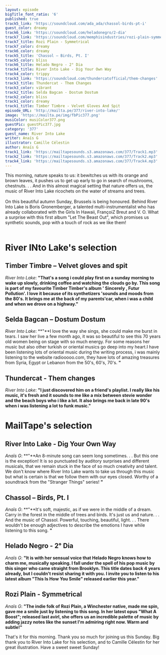 ```yaml
---
layout: episode
bigTitle_font_ratio: '6'
published: true
track5_link: 'https://soundcloud.com/ada_ada/chassol-birds-pt-i'
guest_color: dreamy
track6_link: 'https://soundcloud.com/heladonegro/2-dia'
track7_link: 'https://soundcloud.com/memphisindustries/rozi-plain-symmetrical'
track7_title: Rozi Plain - Symmetrical
track7_color: dreamy
track6_color: dreamy
track5_title: 'Chassol – Birds, Pt. I'
track5_color: bliss
track6_title: Helado Negro - 2° Dia
track4_title: River Into Lake - Dig Your Own Way
track4_color: trippy
track3_link: 'https://soundcloud.com/thundercatofficial/them-changes'
track3_title: Thundercat - Them Changes
track3_color: vibrant
track2_title: Selda Bagcan - Dostum Dostum
track2_color: bliss
track1_color: dreamy
track1_title: Timber Timbre - Velvet Gloves And Spit
episode_URL: 'http://mailta.pe/377/river-into-lake/'
image: 'https://mailta.pe/img/fbPic377.png'
musiColor: musiColor377.png
guestPic: guestPic377.jpg
category: '377'
guest_name: River Into Lake
writer: Anaïs G
illustrator: Camille Célestin
author: Anaïs G
track1_link: 'https://mailtapesounds.s3.amazonaws.com/377/Track1.mp3'
track2_link: 'https://mailtapesounds.s3.amazonaws.com/377/Track2.mp3'
track4_link: 'https://mailtapesounds.s3.amazonaws.com/377/Track4.mp3'
---
```

<p id="introduction">This morning, nature speaks to us: it bewitches us with its orange and brown leaves, it pushes us to get up early to go in search of mushrooms, chestnuts. . . And in this almost magical setting that nature offers us, the music of River Into Lake ricochets on the water of streams and trees. 
<br><br>
On this beautiful autumn Sunday, Brussels is being honoured. Behind River Into Lake is Boris Gronemberger, a talented multi-instrumentalist who has already collaborated with the Girls In Hawaii, FrançoiZ Breut and V. O. What a surprise with this first album "Let The Beast Out", which promises us synthetic sounds, pop with a touch of rock as we like them!<br><br>
</p>

# River INto Lake's selection

## Timber Timbre – Velvet gloves and spit
_River Into Lake_: **"**That's a song i could play first on a sunday morning to wake up slowly, drinking coffee and watching the clouds go by. This song is part of my favourite Timber Timber's album ' Sincerely , Futur Pollution'.
I love it because of its synthetizers 'sounds and moods from the 80's. It brings me at the back of my parents'car, when i was a child and when we drove on a highway.**"**

## Selda Bagcan – Dostum Dostum
_River Into Lake_: **"**I love the way she sings, she could make me burst in tears. I saw her live a few month ago, it was so beautiful to see this 70 years old women being on stage with so much energy. For some reasons her music but also other turkish or oriental musics go deep into my heart.I have been listening lots of oriental music during the writing process, i was mainly listening to the website radiooooo.com, they have lots of amazing treasures from Syria, Egypt or Lebanon from the 50's, 60's, 70's. **"**

## Thundercat - Them changes
_River Into Lake_: **"**I just discovered him on a friend's playlist. I really like his music, it's fresh and it sounds to me like a mix between stevie wonder and the beach boys who i like a lot. It also brings me back in late 90's when i was listening a lot to funk music.**"**


# MailTape's selection

## River Into Lake - Dig Your Own Way
_Anaïs G_: **"**An 8-minute song can seem long sometimes. . . But this one is the exception! It is so punctuated by auditory surprises and different musicals, that we remain stuck in the face of so much creativity and talent. We don't know where River Into Lake wants to take us through this music but what is certain is that we follow them with our eyes closed. Worthy of a soundtrack from the "Stranger Things" series! **"**

## Chassol – Birds, Pt. I 
_Anaïs G_: **"**It's soft, majestic, as if we were in the middle of a dream. Carry in the forest in the middle of trees and birds. It's just us and nature. . . And the music of Chassol. Powerful, touching, beautiful, light. . . There wouldn't be enough adjectives to describe the emotions I have while listening to this song. **"**

## Helado Negro - 2° Dia
_Anaïs G_: **"**It is with her sensual voice that Helado Negro knows how to charm me, musically speaking. I fall under the spell of his pop music by this singer who came straight from Brooklyn. This title dates back 4 years already, but I couldn't resist sharing it with you. I invite you to listen to his latest album "This Is How You Smile" released earlier this year.**"**

## Rozi Plain - Symmetrical
_Anaïs G_: **"**The indie folk of Rozi Plain, a Winchester native, made me spin, gave me a smile just by listening to this song. In her latest opus "What A Boost"; released last avirl, she offers us an incredible palette of music by adding jazzy notes like the sunset I'm admiring right now. Warm and subtle!**"**


<p id="outroduction"> That's it for this morning. Thank you so much for joining us this Sunday. Big thank you to River Into Lake for his selection, and to Camille Célestin for her great illustration. Have a sweet sweet Sunday!</p>
